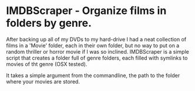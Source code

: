# IMDBScraper - Organize films in folders by genre.

After backing up all of my DVDs to my hard-drive I had a neat collection of films in a 'Movie' folder, each in their own folder, but no way to put on a random thriller or horror movie if I was so inclined. IMDBScraper is a simple script that creates a folder full of genre folders, each filled with symlinks to movies of tht genre  (OSX tested). 

It takes a simple argument from the commandline, the path to the folder where your movies are stored.